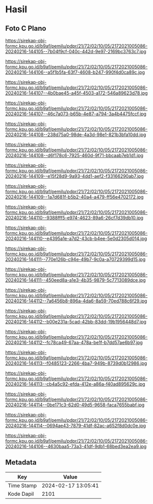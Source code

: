 # Hasil

## Foto C Plano

https://sirekap-obj-formc.kpu.go.id/b9af/pemilu/pdpr/21/72/02/10/05/2172021005086-20240216-144105--7b04f9cf-040c-442d-9e97-2169bc3763c7.jpg

https://sirekap-obj-formc.kpu.go.id/b9af/pemilu/pdpr/21/72/02/10/05/2172021005086-20240216-144106--a5f1b5fa-63f7-4608-b247-990f4d0ca89c.jpg

https://sirekap-obj-formc.kpu.go.id/b9af/pemilu/pdpr/21/72/02/10/05/2172021005086-20240216-144107--4b0bae45-a45f-4503-a172-546a89623d78.jpg

https://sirekap-obj-formc.kpu.go.id/b9af/pemilu/pdpr/21/72/02/10/05/2172021005086-20240216-144107--46c7a073-b65b-4e87-a794-3a4b4475fccf.jpg

https://sirekap-obj-formc.kpu.go.id/b9af/pemilu/pdpr/21/72/02/10/05/2172021005086-20240216-144108--238d75a0-98de-4a3d-98e1-821b3bfa10dd.jpg

https://sirekap-obj-formc.kpu.go.id/b9af/pemilu/pdpr/21/72/02/10/05/2172021005086-20240216-144108--d6f178c6-7925-460d-9f71-bbcaab7eb1d1.jpg

https://sirekap-obj-formc.kpu.go.id/b9af/pemilu/pdpr/21/72/02/10/05/2172021005086-20240216-144109--e15f28d9-9a93-4dd1-aef2-f33166290ab7.jpg

https://sirekap-obj-formc.kpu.go.id/b9af/pemilu/pdpr/21/72/02/10/05/2172021005086-20240216-144109--1a7d681f-b5b2-40a4-a479-ff56e4702172.jpg

https://sirekap-obj-formc.kpu.go.id/b9af/pemilu/pdpr/21/72/02/10/05/2172021005086-20240216-144110--9388fff5-e974-4623-89a6-26cf7d39db10.jpg

https://sirekap-obj-formc.kpu.go.id/b9af/pemilu/pdpr/21/72/02/10/05/2172021005086-20240216-144110--e4395a1e-a7d2-43cb-b4ee-5e0d2305d014.jpg

https://sirekap-obj-formc.kpu.go.id/b9af/pemilu/pdpr/21/72/02/10/05/2172021005086-20240216-144111--770e126b-c94e-49b7-9c0a-a70729399d15.jpg

https://sirekap-obj-formc.kpu.go.id/b9af/pemilu/pdpr/21/72/02/10/05/2172021005086-20240216-144111--450eed8a-a1e3-4b35-9879-5c7713089dce.jpg

https://sirekap-obj-formc.kpu.go.id/b9af/pemilu/pdpr/21/72/02/10/05/2172021005086-20240216-144112--7a6456b8-896a-4da6-8a59-70ed788c6f29.jpg

https://sirekap-obj-formc.kpu.go.id/b9af/pemilu/pdpr/21/72/02/10/05/2172021005086-20240216-144112--b00e231a-5cad-42bb-83dd-19b1956448d7.jpg

https://sirekap-obj-formc.kpu.go.id/b9af/pemilu/pdpr/21/72/02/10/05/2172021005086-20240216-144112--fc78ca49-67aa-478a-be1f-b7dd57ae6b97.jpg

https://sirekap-obj-formc.kpu.go.id/b9af/pemilu/pdpr/21/72/02/10/05/2172021005086-20240216-144113--f0485123-2266-4ba7-949b-8739d0b12986.jpg

https://sirekap-obj-formc.kpu.go.id/b9af/pemilu/pdpr/21/72/02/10/05/2172021005086-20240216-144113--cb4a5c92-efda-412e-a86a-f40ad895629c.jpg

https://sirekap-obj-formc.kpu.go.id/b9af/pemilu/pdpr/21/72/02/10/05/2172021005086-20240216-144114--0be171c3-62d0-49d5-9658-faca7655babf.jpg

https://sirekap-obj-formc.kpu.go.id/b9af/pemilu/pdpr/21/72/02/10/05/2172021005086-20240216-144114--0694ae43-7879-41df-82ac-a652f8d0dc0e.jpg

https://sirekap-obj-formc.kpu.go.id/b9af/pemilu/pdpr/21/72/02/10/05/2172021005086-20240216-144106--4630baa5-73a3-41df-9db1-68bed3ea2ea9.jpg


## Metadata

| Key        | Value               |
| ---------- | ------------------- |
| Time Stamp | 2024-02-17 13:05:41 |
| Kode Dapil | 2101                |



